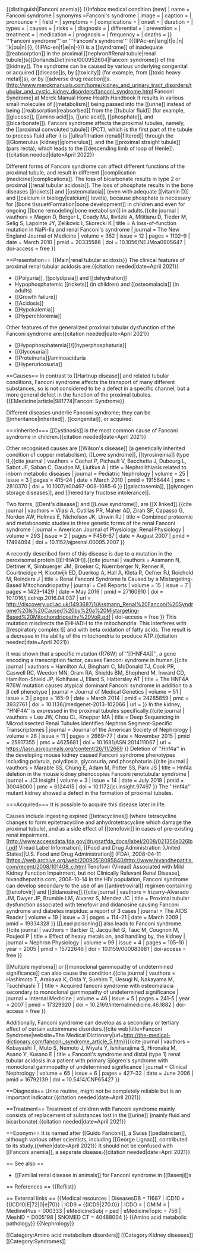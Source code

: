 {{distinguish|Fanconi anemia}}
{{Infobox medical condition (new)
| name            = Fanconi syndrome
| synonyms        =Fanconi's syndrome
| image           =
| caption         =
| pronounce       =
| field           =
| symptoms        =
| complications   =
| onset           =
| duration        =
| types           =
| causes          =
| risks           =
| diagnosis       =
| differential    =
| prevention      =
| treatment       =
| medication      =
| prognosis       =
| frequency       =
| deaths          =
}}
'''Fanconi syndrome''' or '''Fanconi's syndrome''' ({{IPAc-en|lang|f|ɑː|n|ˈ|k|oʊ|n|i}}, {{IPAc-en|f|æ|n|-}}) is a [[syndrome]] of inadequate [[reabsorption]] in the proximal [[nephron#Renal tubule|renal tubule]]s<ref>{{DorlandsDict|nine/000952604|Fanconi syndrome}}</ref> of the [[kidney]]. The syndrome can be caused by various underlying congenital or acquired [[disease]]s, by [[toxicity]] (for example, from [[toxic heavy metal]]s), or by [[adverse drug reaction]]s.<ref>[http://www.merckmanuals.com/home/kidney_and_urinary_tract_disorders/tubular_and_cystic_kidney_disorders/fanconi_syndrome.html Fanconi Syndrome] at Merck Manual Home Health Handbook</ref> It results in various small molecules of [[metabolism]] being passed into the [[urine]] instead of being [[reabsorption|reabsorbed]] from the [[tubular fluid]] (for example, [[glucose]], [[amino acid]]s, [[uric acid]], [[phosphate]], and [[bicarbonate]]). Fanconi syndrome affects the proximal tubules, namely, the [[proximal convoluted tubule]] (PCT), which is the first part of the tubule to process fluid after it is [[ultrafiltration (renal)|filtered]] through the [[Glomerulus (kidney)|glomerulus]], and the [[proximal straight tubule]] (pars recta), which leads to the [[descending limb of loop of Henle]].{{citation needed|date=April 2022}}

Different forms of Fanconi syndrome can affect different functions of the proximal tubule, and result in different [[complication (medicine)|complications]]. The loss of bicarbonate results in type 2 or proximal [[renal tubular acidosis]]. The loss of phosphate results in the bone diseases [[rickets]] and [[osteomalacia]] (even with adequate [[vitamin D]] and [[calcium in biology|calcium]] levels), because phosphate is necessary for [[bone tissue#Formation|bone development]] in children and even for ongoing [[bone remodeling|bone metabolism]] in adults.<ref>{{cite journal | vauthors = Magen D, Berger L, Coady MJ, Ilivitzki A, Militianu D, Tieder M, Selig S, Lapointe JY, Zelikovic I, Skorecki K | title = A loss-of-function mutation in NaPi-IIa and renal Fanconi's syndrome | journal = The New England Journal of Medicine | volume = 362 | issue = 12 | pages = 1102–9 | date = March 2010 | pmid = 20335586 | doi = 10.1056/NEJMoa0905647 | doi-access = free }}</ref>

==Presentation==
{{Main|renal tubular acidosis}}
The clinical features of proximal renal tubular acidosis are:{{citation needed|date=April 2021}}
* [[Polyuria]], [[polydipsia]] and [[dehydration]]
* Hypophosphatemic [[rickets]] (in children) and [[osteomalacia]] (in adults)
* [[Growth failure]]
* [[Acidosis]]
* [[Hypokalemia]]
* [[Hyperchloremia]]

Other features of the generalized proximal tubular dysfunction of the Fanconi syndrome are:{{citation needed|date=April 2021}}
* [[Hypophosphatemia]]/[[hyperphosphaturia]]
* [[Glycosuria]]
* [[Proteinuria]]/aminoaciduria
* [[Hyperuricosuria]]

==Causes==
In contrast to [[Hartnup disease]] and related tubular conditions, Fanconi syndrome affects the transport of many different substances, so is not considered to be a defect in a specific channel, but a more general defect in the function of the proximal tubules.<ref name="urlFanconi Syndrome: eMedicine Pediatrics: General Medicine">{{EMedicine|article|981774|Fanconi Syndrome}}</ref>

Different diseases underlie Fanconi syndrome; they can be [[inheritance|inherited]], [[congenital]], or acquired.

===Inherited===
[[Cystinosis]] is the most common cause of Fanconi syndrome in children.{{citation needed|date=April 2021}}

Other recognised causes are [[Wilson's disease]] (a genetically inherited condition of copper metabolism), [[Lowe syndrome]], [[tyrosinemia]] (type I),<ref name="pmid19156444">{{cite journal | vauthors = Cochat P, Pichault V, Bacchetta J, Dubourg L, Sabot JF, Saban C, Daudon M, Liutkus A | title = Nephrolithiasis related to inborn metabolic diseases | journal = Pediatric Nephrology | volume = 25 | issue = 3 | pages = 415–24 | date = March 2010 | pmid = 19156444 | pmc = 2810370 | doi = 10.1007/s00467-008-1085-6 }}</ref> [[galactosemia]], [[glycogen storage diseases]], and [[hereditary fructose intolerance]].

Two forms, [[Dent's disease]] and [[Lowe syndrome]], are [[X linked]].<ref name="pmid17494094">{{cite journal | vauthors = Vilasi A, Cutillas PR, Maher AD, Zirah SF, Capasso G, Norden AW, Holmes E, Nicholson JK, Unwin RJ | title = Combined proteomic and metabonomic studies in three genetic forms of the renal Fanconi syndrome | journal = American Journal of Physiology. Renal Physiology | volume = 293 | issue = 2 | pages = F456-67 | date = August 2007 | pmid = 17494094 | doi = 10.1152/ajprenal.00095.2007 }}</ref>

A recently described form of this disease is due to a mutation in the peroxisomal protein [[EHHADH]].<ref>{{cite journal | vauthors = Assmann N, Dettmer K, Simbuerger JM, Broeker C, Nuernberger N, Renner K, Courtneidge H, Klootwijk ED, Duerkop A, Hall A, Kleta R, Oefner PJ, Reichold M, Reinders J | title = Renal Fanconi Syndrome Is Caused by a Mistargeting-Based Mitochondriopathy | journal = Cell Reports | volume = 15 | issue = 7 | pages = 1423–1429 | date = May 2016 | pmid = 27160910 | doi = 10.1016/j.celrep.2016.04.037 | url = http://discovery.ucl.ac.uk/1493687/1/Assmann_Renal%20Fanconi%20Syndrome%20Is%20Caused%20by%20a%20Mistargeting-Based%20Mitochondriopathy%20VoR.pdf | doi-access = free }}</ref> This mutation misdirects the EHHADH to the mitochondria. This interferes with [[respiratory complex I]] and with beta oxidation of fatty acids. The result is a decrease in the ability of the mitochondria to produce ATP.{{citation needed|date=April 2021}}

It was shown that a specific mutation (R76W) of ''[[HNF4A]]'', a gene encoding a transcription factor, causes Fanconi syndrome in human.<ref>{{cite journal | vauthors = Hamilton AJ, Bingham C, McDonald TJ, Cook PR, Caswell RC, Weedon MN, Oram RA, Shields BM, Shepherd M, Inward CD, Hamilton-Shield JP, Kohlhase J, Ellard S, Hattersley AT | title = The HNF4A R76W mutation causes atypical dominant Fanconi syndrome in addition to a β cell phenotype | journal = Journal of Medical Genetics | volume = 51 | issue = 3 | pages = 165–9 | date = March 2014 | pmid = 24285859 | pmc = 3932761 | doi = 10.1136/jmedgenet-2013-102066 | url = }}</ref> In the kidney, ''HNF4A'' is expressed in the proximal tubules specifically.<ref>{{cite journal | vauthors = Lee JW, Chou CL, Knepper MA | title = Deep Sequencing in Microdissected Renal Tubules Identifies Nephron Segment-Specific Transcriptomes | journal = Journal of the American Society of Nephrology | volume = 26 | issue = 11 | pages = 2669–77 | date = November 2015 | pmid = 25817355 | pmc = 4625681 | doi = 10.1681/ASN.2014111067 | url = https://jasn.asnjournals.org/content/26/11/2669 }}</ref> Deletion of ''Hnf4a'' in the developing mouse kidney caused Fanconi syndrome phenotypes including polyruia, polydipsia, glycosuria, and phosphaturia.<ref name=":0">{{cite journal | vauthors = Marable SS, Chung E, Adam M, Potter SS, Park JS | title = Hnf4a deletion in the mouse kidney phenocopies Fanconi renotubular syndrome | journal = JCI Insight | volume = 3 | issue = 14 | date = July 2018 | pmid = 30046000 | pmc = 6124415 | doi = 10.1172/jci.insight.97497 }}</ref> The ''Hnf4a'' mutant kidney showed a defect in the formation of proximal tubules.<ref name=":0" />

===Acquired===
It is possible to acquire this disease later in life.

Causes include ingesting expired [[tetracyclines]] (where tetracycline changes to form epitetracycline and anhydrotetracycline which damage the proximal tubule), and as a side effect of [[tenofovir]] in cases of pre-existing renal impairment.<ref>
[http://www.accessdata.fda.gov/drugsatfda_docs/label/2008/021356s026lbl.pdf Viread Label Information], [[Food and Drug Administration (United States)|U.S. Food and Drug Administration]] (FDA), 2008-04-11
</ref><ref>[https://web.archive.org/web/20090518085840/http://www.hivandhepatitis.com/recent/2008/101408_c.html Tenofovir (Viread) Associated with Mild Kidney Function Impairment, but not Clinically Relevant Renal Disease], hivandhepatitis.com, 2008-10-14</ref> In the HIV population, Fanconi syndrome can develop secondary to the use of an [[antiretroviral]] regimen containing [[tenofovir]] and [[didanosine]].<ref>{{cite journal | vauthors = Irizarry-Alvarado JM, Dwyer JP, Brumble LM, Alvarez S, Mendez JC | title = Proximal tubular dysfunction associated with tenofovir and didanosine causing Fanconi syndrome and diabetes insipidus: a report of 3 cases | journal = The AIDS Reader | volume = 19 | issue = 3 | pages = 114–21 | date = March 2009 | pmid = 19334328 }}</ref>
[[Lead poisoning]] also leads to Fanconi syndrome.<ref name="pmid15722646">{{cite journal | vauthors = Barbier O, Jacquillet G, Tauc M, Cougnon M, Poujeol P | title = Effect of heavy metals on, and handling by, the kidney | journal = Nephron Physiology | volume = 99 | issue = 4 | pages = 105–10 | year = 2005 | pmid = 15722646 | doi = 10.1159/000083981 | doi-access = free }}</ref>

[[Multiple myeloma]] or [[monoclonal gammopathy of undetermined significance]] can also cause the condition.<ref name="pmid17329920">{{cite journal | vauthors = Hashimoto T, Arakawa K, Ohta Y, Suehiro T, Uesugi N, Nakayama M, Tsuchihashi T | title = Acquired fanconi syndrome with osteomalacia secondary to monoclonal gammopathy of undetermined significance | journal = Internal Medicine | volume = 46 | issue = 5 | pages = 241–5 | year = 2007 | pmid = 17329920 | doi = 10.2169/internalmedicine.46.1882 | doi-access = free }}</ref>

Additionally, Fanconi syndrome can develop as a secondary or tertiary effect of certain autoimmune disorders.<ref>{{cite web|title=Fanconi Syndrome|website=The Medical Dictionary|url=http://the-medical-dictionary.com/fanconi_syndrome_article_5.htm}}</ref><ref name=pmid16792139>{{cite journal | vauthors = Kobayashi T, Muto S, Nemoto J, Miyata Y, Ishiharajima S, Hironaka M, Asano Y, Kusano E | title = Fanconi's syndrome and distal (type 1) renal tubular acidosis in a patient with primary Sjögren's syndrome with monoclonal gammopathy of undetermined significance | journal = Clinical Nephrology | volume = 65 | issue = 6 | pages = 427–32 | date = June 2006 | pmid = 16792139 | doi = 10.5414/CNP65427 }}</ref>

==Diagnosis==
Urine routine, might not be completely reliable but is an important indicator.{{citation needed|date=April 2021}}

==Treatment==
Treatment of children with Fanconi syndrome mainly consists of replacement of substances lost in the [[urine]] (mainly fluid and bicarbonate).{{citation needed|date=April 2021}}

==Eponym==
It is named after [[Guido Fanconi]], a Swiss [[pediatrician]], although various other scientists, including [[George Lignac]], contributed to its study.{{when|date=April 2021}} It should not be confused with [[Fanconi anemia]], a separate disease.{{citation needed|date=April 2021}}

== See also ==
* [[Familial renal disease in animals]] for Fanconi syndrome in [[Basenji]]s

== References ==
{{Reflist}}

== External links ==
{{Medical resources
| DiseasesDB      = 11687
| ICD10           = {{ICD10|E|72|0|e|70}}
| ICD9            = {{ICD9|270.0}}
| ICDO            =
| OMIM            =
| MedlinePlus     = 000333
| eMedicineSubj   = ped
| eMedicineTopic  = 756
| MeshID          = D005198
| SNOMED CT       = 40488004
}}
{{Amino acid metabolic pathology}}
{{Nephrology}}

[[Category:Amino acid metabolism disorders]]
[[Category:Kidney diseases]]
[[Category:Syndromes]]